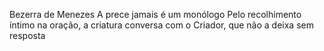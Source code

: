 Bezerra de Menezes
A prece jamais é um monólogo Pelo recolhimento íntimo na oração, a criatura conversa com o Criador, que não a deixa sem resposta
